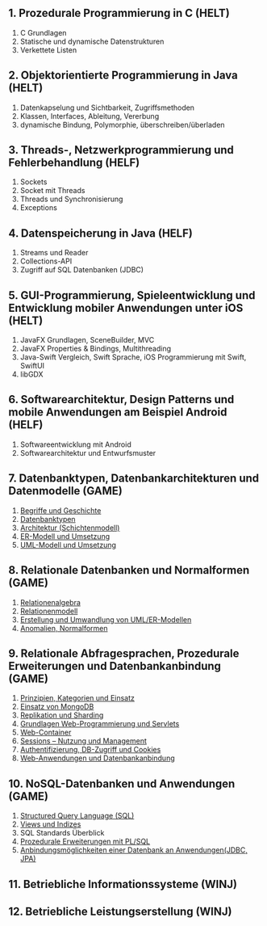## 1. Prozedurale Programmierung in C (HELT)

1. C Grundlagen
2. Statische und dynamische Datenstrukturen
3. Verkettete Listen

## 2. Objektorientierte Programmierung in Java (HELT)

1. Datenkapselung und Sichtbarkeit, Zugriffsmethoden
2. Klassen, Interfaces, Ableitung, Vererbung
3. dynamische Bindung, Polymorphie, überschreiben/überladen

## 3. Threads-, Netzwerkprogrammierung und Fehlerbehandlung (HELF)

1. Sockets
2. Socket mit Threads
3. Threads und Synchronisierung
4. Exceptions

## 4. Datenspeicherung in Java (HELF)

1. Streams und Reader
2. Collections-API
3. Zugriff auf SQL Datenbanken (JDBC)

## 5. GUI-Programmierung, Spieleentwicklung und Entwicklung mobiler Anwendungen unter iOS (HELT)

1. JavaFX Grundlagen, SceneBuilder, MVC
2. JavaFX Properties & Bindings, Multithreading
3. Java-Swift Vergleich, Swift Sprache, iOS Programmierung mit Swift, SwiftUI
4. libGDX

## 6. Softwarearchitektur, Design Patterns und mobile Anwendungen am Beispiel Android (HELF)

1. Softwareentwicklung mit Android
2. Softwarearchitektur und Entwurfsmuster

## 7. Datenbanktypen, Datenbankarchitekturen und Datenmodelle (GAME)

1. [Begriffe und Geschichte](thema07/kap01-02.md)
2. [Datenbanktypen](thema07/kap01-02.md)
3. [Architektur (Schichtenmodell)](thema07/kap03.md)
4. [ER-Modell und Umsetzung](thema07/kap04.md)
5. [UML-Modell und Umsetzung](thema07/kap05.md)

## 8. Relationale Datenbanken und Normalformen (GAME)

1. [Relationenalgebra](thema08/kap01.md)
2. [Relationenmodell](thema08/kap02.md)
3. [Erstellung und Umwandlung von UML/ER-Modellen](thema08/kap03.md)
4. [Anomalien, Normalformen](thema08/kap04.md)

## 9. Relationale Abfragesprachen, Prozedurale Erweiterungen und Datenbankanbindung (GAME)

1. [Prinzipien, Kategorien und Einsatz](theme09/kap01.md)
2. [Einsatz von MongoDB](thema09/kap02-03.md)
3. [Replikation und Sharding](thema09/kap02-03.md)
4. [Grundlagen Web-Programmierung und Servlets](thema09/kap04-08.md)
5. [Web-Container](thema09/kap04-08.md)
6. [Sessions – Nutzung und Management](thema09/kap04-08.md)
7. [Authentifizierung, DB-Zugriff und Cookies](thema09/kap04-08.md)
8. [Web-Anwendungen und Datenbankanbindung](thema09/kap04-08.md)

## 10. NoSQL-Datenbanken und Anwendungen (GAME)

1. [Structured Query Language (SQL)](thema10/kap01.md)
2. [Views und Indizes](thema10/kap02.md)
3. SQL Standards Überblick
4. [Prozedurale Erweiterungen mit PL/SQL](thema10/kap04.md)
5. [Anbindungsmöglichkeiten einer Datenbank an Anwendungen(JDBC, JPA)](thema10/kap05.md)

## 11. Betriebliche Informationssysteme (WINJ)

## 12. Betriebliche Leistungserstellung (WINJ)
